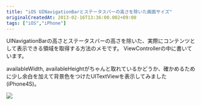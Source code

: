 ```yaml
---
title: "iOS UINavigationBarとステータスバーの高さを除いた画面サイズ"
originalCreatedAt: 2013-02-16T13:36:00.002+09:00
tags: ["iOS","iPhone"]
---
```

UINavigationBarの高さとステータスバーの高さを除いた、実際にコンテンツとして表示できる領域を取得する方法のメモです。 ViewControllerの中に書いています。

availableWidth, availableHeightがちゃんと取れているかどうか、確かめるために少し余白を加えて背景色をつけたUITextViewを表示してみました(iPhone4S)。

[![](http://2.bp.blogspot.com/-iyAdF42S6gs/UR8KkcHdVHI/AAAAAAAAKek/5h-sEaQ5S-E/s320/IMG_1153.PNG)](http://2.bp.blogspot.com/-iyAdF42S6gs/UR8KkcHdVHI/AAAAAAAAKek/5h-sEaQ5S-E/s1600/IMG_1153.PNG)
<!--more-->
